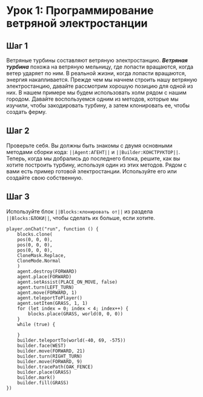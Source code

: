# Урок 1: Программирование ветряной электростанции

## Шаг 1
Ветряные турбины составляют ветряную электростанцию. ***Ветряная турбина*** похожа на ветряную мельницу, где лопасти вращаются, когда ветер ударяет по ним. В реальной жизни, когда лопасти вращаются, энергия накапливается. Прежде чем мы начнем строить нашу ветряную электростанцию, давайте рассмотрим хорошую позицию для одной из них. В нашем примере мы будем использовать холм рядом с нашим городом. Давайте воспользуемся одним из методов, которые мы изучили, чтобы закодировать турбину, а затем клонировать ее, чтобы создать ферму.  


## Шаг 2
Проверьте себя. Вы должны быть знакомы с двумя основными методами сборки кода: ``||Agent:АГЕНТ||`` и ``||Builder:КОНСТРУКТОР||``. Теперь, когда мы добрались до последнего блока, решите, как вы хотите построить турбину, используя один из этих методов. Рядом с вами есть пример готовой электростанции. Используйте его или создайте свою собственную. 

## Шаг 3
Используйте блок ``||Blocks:клонировать от||`` из раздела ``||Blocks:БЛОКИ||``, чтобы сделать их больше, если хотите.   


```ghost
player.onChat("run", function () {
    blocks.clone(
    pos(0, 0, 0),
    pos(0, 0, 0),
    pos(0, 0, 0),
    CloneMask.Replace,
    CloneMode.Normal
    )
    agent.destroy(FORWARD)
    agent.place(FORWARD)
    agent.setAssist(PLACE_ON_MOVE, false)
    agent.turn(LEFT_TURN)
    agent.move(FORWARD, 1)
    agent.teleportToPlayer()
    agent.setItem(GRASS, 1, 1)
    for (let index = 0; index < 4; index++) {
        blocks.place(GRASS, world(0, 0, 0))
    }
    while (true) {
    	
    }
    builder.teleportTo(world(-40, 69, -575))
    builder.face(WEST)
    builder.move(FORWARD, 21)
    builder.turn(RIGHT_TURN)
    builder.move(FORWARD, 9)
    builder.tracePath(OAK_FENCE)
    builder.place(GRASS)
    builder.mark()
    builder.fill(GRASS)
})
```
